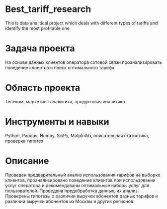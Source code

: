 # Best_tariff_research
 This is data analitical project which deals with different types of tariffs and identify the most profitable one
# Задача проекта
На основе данных клиентов оператора сотовой связи проанализировать поведение клиентов и поиск оптимального тарифа
# Область проекта
Телеком, маркетинг-аналитика, продуктовая аналитика
# Инструменты и навыки
Python, Pandas, Numpy, SciPy, Matplotlib, описательная статистика, проверка гипотез
# Описание
Проведен предварительный анализ использования тарифов на выборке клиентов,
проанализировано поведение клиентов при использовании услуг оператора и
рекомендованы оптимальные наборы услуг для пользователей. Проведена предобработка
данных, их анализ. Проверены гипотезы о различии выручки абонентов разных тарифов и
различии выручки абонентов из Москвы и других регионов.
